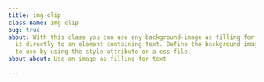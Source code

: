 ```yaml
---
title: img-clip
class-name: img-clip
bug: true
about: With this class you can use any background-image as filling for text. Apply
  it directly to an element containing text. Define the background image you want
  to use by using the style attribute or a css-file.
about_about: Use an image as filling for text

---
```

